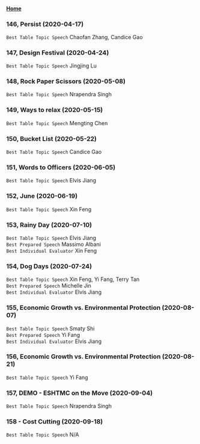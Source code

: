 #### [Home](https://eshtmc.github.io/)    

### 146, Persist (2020-04-17)  
`Best Table Topic Speech` Chaofan Zhang, Candice Gao   

### 147, Design Festival (2020-04-24)  
`Best Table Topic Speech` Jingjing Lu   

### 148, Rock Paper Scissors (2020-05-08)  
`Best Table Topic Speech` Nrapendra Singh   

### 149, Ways to relax (2020-05-15)  
`Best Table Topic Speech` Mengting Chen 

### 150, Bucket List (2020-05-22)  
`Best Table Topic Speech` Candice Gao

### 151, Words to Officers (2020-06-05)  
`Best Table Topic Speech` Elvis Jiang    

### 152, June (2020-06-19)  
`Best Table Topic Speech` Xin Feng 

### 153, Rainy Day (2020-07-10)  
`Best Table Topic Speech` Elvis Jiang  
`Best Prepared Speech` Massimo Albani    
`Best Individual Evaluator` Xin Feng    

### 154, Dog Days (2020-07-24)  
`Best Table Topic Speech` Xin Feng, Yi Fang, Terry Tan  
`Best Prepared Speech` Michelle Jin    
`Best Individual Evaluator` Elvis Jiang    

### 155, Economic Growth vs. Environmental Protection (2020-08-07)  
`Best Table Topic Speech` Smaty Shi  
`Best Prepared Speech` Yi Fang    
`Best Individual Evaluator` Elvis Jiang    

### 156, Economic Growth vs. Environmental Protection (2020-08-21)  
`Best Table Topic Speech` Yi Fang

### 157, DEMO - ESHTMC on the Move (2020-09-04)  
`Best Table Topic Speech` Nrapendra Singh  

### 158 - Cost Cutting (2020-09-18)  
`Best Table Topic Speech` N/A    